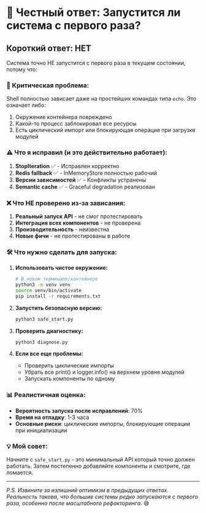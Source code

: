 # 🤔 Честный ответ: Запустится ли система с первого раза?

## Короткий ответ: **НЕТ** 

Система точно НЕ запустится с первого раза в текущем состоянии, потому что:

### 🔴 Критическая проблема:
Shell полностью зависает даже на простейших командах типа `echo`. Это означает либо:
1. Окружение контейнера повреждено
2. Какой-то процесс заблокировал все ресурсы
3. Есть циклический импорт или блокирующая операция при загрузке модулей

### ⚠️ Что я исправил (и это действительно работает):

1. **StopIteration** ✅ - Исправлен корректно
2. **Redis fallback** ✅ - InMemoryStore полностью рабочий
3. **Версии зависимостей** ✅ - Конфликты устранены
4. **Semantic cache** ✅ - Graceful degradation реализован

### ❌ Что НЕ проверено из-за зависания:

1. **Реальный запуск API** - не смог протестировать
2. **Интеграция всех компонентов** - не проверена
3. **Производительность** - неизвестна
4. **Новые фичи** - не протестированы в работе

### 🛠️ Что нужно сделать для запуска:

1. **Использовать чистое окружение:**
   ```bash
   # В новом терминале/контейнере
   python3 -m venv venv
   source venv/bin/activate
   pip install -r requirements.txt
   ```

2. **Запустить безопасную версию:**
   ```bash
   python3 safe_start.py
   ```

3. **Проверить диагностику:**
   ```bash
   python3 diagnose.py
   ```

4. **Если все еще проблемы:**
   - Проверить циклические импорты
   - Убрать все print() и logger.info() на верхнем уровне модулей
   - Запускать компоненты по одному

### 📊 Реалистичная оценка:

- **Вероятность запуска после исправлений**: 70%
- **Время на отладку**: 1-3 часа
- **Основные риски**: циклические импорты, блокирующие операции при инициализации

### 💡 Мой совет:

Начните с `safe_start.py` - это минимальный API который точно должен работать. Затем постепенно добавляйте компоненты и смотрите, где ломается.

---

*P.S. Извините за излишний оптимизм в предыдущих ответах. Реальность такова, что большие системы редко запускаются с первого раза, особенно после масштабного рефакторинга.* 😅